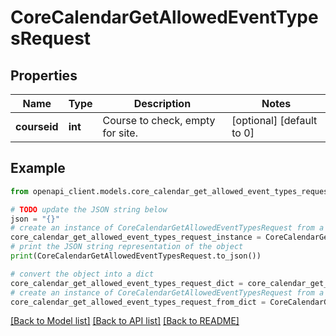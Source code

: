 # CoreCalendarGetAllowedEventTypesRequest


## Properties

Name | Type | Description | Notes
------------ | ------------- | ------------- | -------------
**courseid** | **int** | Course to check, empty for site. | [optional] [default to 0]

## Example

```python
from openapi_client.models.core_calendar_get_allowed_event_types_request import CoreCalendarGetAllowedEventTypesRequest

# TODO update the JSON string below
json = "{}"
# create an instance of CoreCalendarGetAllowedEventTypesRequest from a JSON string
core_calendar_get_allowed_event_types_request_instance = CoreCalendarGetAllowedEventTypesRequest.from_json(json)
# print the JSON string representation of the object
print(CoreCalendarGetAllowedEventTypesRequest.to_json())

# convert the object into a dict
core_calendar_get_allowed_event_types_request_dict = core_calendar_get_allowed_event_types_request_instance.to_dict()
# create an instance of CoreCalendarGetAllowedEventTypesRequest from a dict
core_calendar_get_allowed_event_types_request_from_dict = CoreCalendarGetAllowedEventTypesRequest.from_dict(core_calendar_get_allowed_event_types_request_dict)
```
[[Back to Model list]](../README.md#documentation-for-models) [[Back to API list]](../README.md#documentation-for-api-endpoints) [[Back to README]](../README.md)



